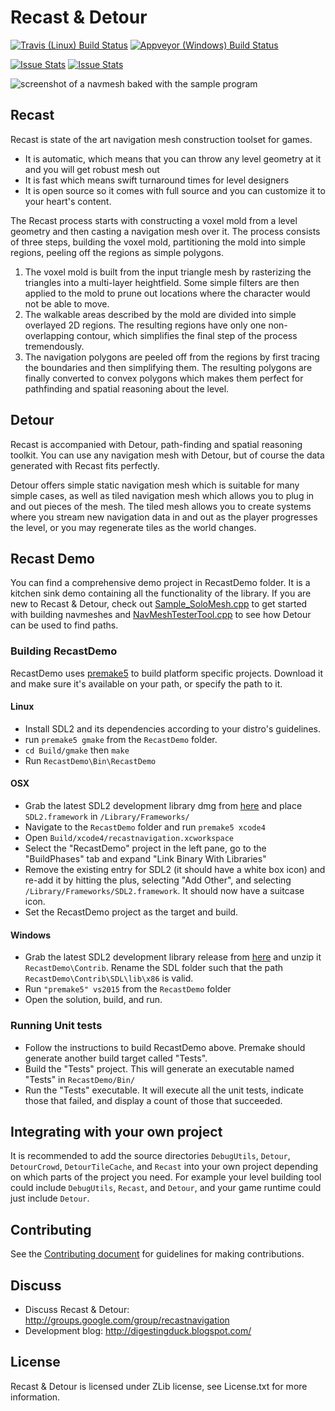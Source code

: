 
Recast & Detour
===============

[![Travis (Linux) Build Status](https://travis-ci.org/recastnavigation/recastnavigation.svg?branch=master)](https://travis-ci.org/recastnavigation/recastnavigation)
[![Appveyor (Windows) Build  Status](https://ci.appveyor.com/api/projects/status/20w84u25b3f8h179/branch/master?svg=true)](https://ci.appveyor.com/project/recastnavigation/recastnavigation/branch/master)

[![Issue Stats](http://www.issuestats.com/github/recastnavigation/recastnavigation/badge/pr?style=flat)](http://www.issuestats.com/github/recastnavigation/recastnavigation)
[![Issue Stats](http://www.issuestats.com/github/recastnavigation/recastnavigation/badge/issue?style=flat)](http://www.issuestats.com/github/recastnavigation/recastnavigation)

![screenshot of a navmesh baked with the sample program](/RecastDemo/screenshot.png?raw=true)

## Recast

Recast is state of the art navigation mesh construction toolset for games.

* It is automatic, which means that you can throw any level geometry at it and you will get robust mesh out
* It is fast which means swift turnaround times for level designers
* It is open source so it comes with full source and you can customize it to your heart's content. 

The Recast process starts with constructing a voxel mold from a level geometry 
and then casting a navigation mesh over it. The process consists of three steps, 
building the voxel mold, partitioning the mold into simple regions, peeling off 
the regions as simple polygons.

1. The voxel mold is built from the input triangle mesh by rasterizing the triangles into a multi-layer heightfield. Some simple filters are  then applied to the mold to prune out locations where the character would not be able to move.
2. The walkable areas described by the mold are divided into simple overlayed 2D regions. The resulting regions have only one non-overlapping contour, which simplifies the final step of the process tremendously.
3. The navigation polygons are peeled off from the regions by first tracing the boundaries and then simplifying them. The resulting polygons are finally converted to convex polygons which makes them perfect for pathfinding and spatial reasoning about the level. 


## Detour

Recast is accompanied with Detour, path-finding and spatial reasoning toolkit. You can use any navigation mesh with Detour, but of course the data generated with Recast fits perfectly.

Detour offers simple static navigation mesh which is suitable for many simple cases, as well as tiled navigation mesh which allows you to plug in and out pieces of the mesh. The tiled mesh allows you to create systems where you stream new navigation data in and out as the player progresses the level, or you may regenerate tiles as the world changes. 


## Recast Demo

You can find a comprehensive demo project in RecastDemo folder. It is a kitchen sink demo containing all the functionality of the library. If you are new to Recast & Detour, check out [Sample_SoloMesh.cpp](/RecastDemo/Source/Sample_SoloMesh.cpp) to get started with building navmeshes and [NavMeshTesterTool.cpp](/RecastDemo/Source/NavMeshTesterTool.cpp) to see how Detour can be used to find paths.

### Building RecastDemo

RecastDemo uses [premake5](http://premake.github.io/) to build platform specific projects. Download it and make sure it's available on your path, or specify the path to it.

#### Linux

- Install SDL2 and its dependencies according to your distro's guidelines.
- run `premake5 gmake` from the `RecastDemo` folder.
- `cd Build/gmake` then `make`
- Run `RecastDemo\Bin\RecastDemo`

#### OSX

- Grab the latest SDL2 development library dmg from [here](https://www.libsdl.org/download-2.0.php) and place `SDL2.framework` in `/Library/Frameworks/`
- Navigate to the `RecastDemo` folder and run `premake5 xcode4`
- Open `Build/xcode4/recastnavigation.xcworkspace`
- Select the "RecastDemo" project in the left pane, go to the "BuildPhases" tab and expand "Link Binary With Libraries"
- Remove the existing entry for SDL2 (it should have a white box icon) and re-add it by hitting the plus, selecting "Add Other", and selecting `/Library/Frameworks/SDL2.framework`.  It should now have a suitcase icon.
- Set the RecastDemo project as the target and build.

#### Windows

- Grab the latest SDL2 development library release from [here](https://www.libsdl.org/download-2.0.php) and unzip it `RecastDemo\Contrib`.  Rename the SDL folder such that the path `RecastDemo\Contrib\SDL\lib\x86` is valid.
- Run `"premake5" vs2015` from the `RecastDemo` folder
- Open the solution, build, and run.

### Running Unit tests

- Follow the instructions to build RecastDemo above.  Premake should generate another build target called "Tests".
- Build the "Tests" project.  This will generate an executable named "Tests" in `RecastDemo/Bin/`
- Run the "Tests" executable.  It will execute all the unit tests, indicate those that failed, and display a count of those that succeeded.

## Integrating with your own project

It is recommended to add the source directories `DebugUtils`, `Detour`, `DetourCrowd`, `DetourTileCache`, and `Recast` into your own project depending on which parts of the project you need. For example your level building tool could include `DebugUtils`, `Recast`, and `Detour`, and your game runtime could just include `Detour`.

## Contributing

See the [Contributing document](CONTRIBUTING.md) for guidelines for making contributions.

## Discuss

- Discuss Recast & Detour: http://groups.google.com/group/recastnavigation
- Development blog: http://digestingduck.blogspot.com/

## License

Recast & Detour is licensed under ZLib license, see License.txt for more information.
